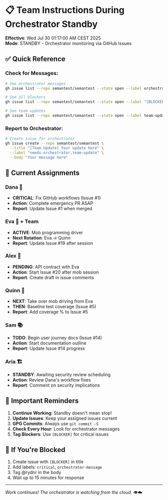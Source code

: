 # 📋 Team Instructions During Orchestrator Standby

**Effective**: Wed Jul 30 01:17:00 AM CEST 2025  
**Mode**: STANDBY - Orchestrator monitoring via GitHub Issues

## ✅ Quick Reference

### Check for Messages:
```bash
# See orchestrator messages
gh issue list --repo semantest/semantest --state open --label orchestrator-message

# See all blockers
gh issue list --repo semantest/semantest --state open --label "[BLOCKER]"

# See team updates
gh issue list --repo semantest/semantest --state open --label team-update
```

### Report to Orchestrator:
```bash
# Create issue for orchestrator
gh issue create --repo semantest/semantest \
  --title "[Team Update] Your update here" \
  --label "needs-orchestrator,team-update" \
  --body "Your message here"
```

## 👥 Current Assignments

### Dana 🔧
- **CRITICAL**: Fix GitHub workflows (Issue #1)
- **Action**: Complete emergency PR ASAP
- **Report**: Update Issue #1 when merged

### Eva 🎨 + Team
- **ACTIVE**: Mob programming driver
- **Next Rotation**: Eva → Quinn
- **Report**: Update Issue #19 after session

### Alex 🔌
- **PENDING**: API contract with Eva
- **Action**: Start Issue #20 after mob session
- **Report**: Create draft in issue comments

### Quinn 🧪
- **NEXT**: Take over mob driving from Eva
- **THEN**: Baseline test coverage (Issue #5)
- **Report**: Add coverage % to Issue #5

### Sam 📚
- **TODO**: Begin user journey docs (Issue #14)
- **Action**: Start documentation outline
- **Report**: Update Issue #14 progress

### Aria 🏗️
- **STANDBY**: Awaiting security review scheduling
- **Action**: Review Dana's workflow fixes
- **Report**: Comment on security implications

## 📌 Important Reminders

1. **Continue Working**: Standby doesn't mean stop!
2. **Update Issues**: Keep your assigned issues current
3. **GPG Commits**: Always use `git commit -S`
4. **Check Every Hour**: Look for orchestrator messages
5. **Tag Blockers**: Use `[BLOCKER]` for critical issues

## 🚨 If You're Blocked

1. Create issue with `[BLOCKER]` in title
2. Add labels: `critical`, `orchestrator-message`
3. Tag @rydnr in the body
4. Wait up to 15 minutes for response

---

*Work continues! The orchestrator is watching from the cloud.* 👁️☁️
